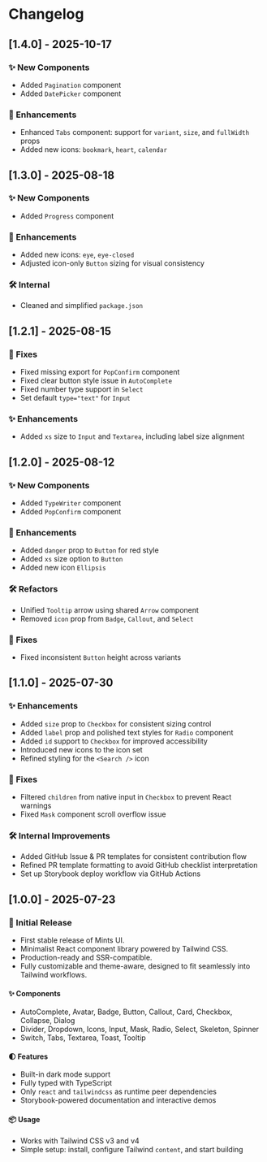 # Changelog

## [1.4.0] - 2025-10-17

### ✨ New Components

- Added `Pagination` component
- Added `DatePicker` component

### 🎨 Enhancements

- Enhanced `Tabs` component: support for `variant`, `size`, and `fullWidth` props
- Added new icons: `bookmark`, `heart`, `calendar`

## [1.3.0] - 2025-08-18

### ✨ New Components

- Added `Progress` component

### 🎨 Enhancements

- Added new icons: `eye`, `eye-closed`
- Adjusted icon-only `Button` sizing for visual consistency

### 🛠 Internal

- Cleaned and simplified `package.json`

## [1.2.1] - 2025-08-15

### 🐛 Fixes

- Fixed missing export for `PopConfirm` component
- Fixed clear button style issue in `AutoComplete`
- Fixed number type support in `Select`
- Set default `type="text"` for `Input`

### ✨ Enhancements

- Added `xs` size to `Input` and `Textarea`, including label size alignment

## [1.2.0] - 2025-08-12

### ✨ New Components

- Added `TypeWriter` component
- Added `PopConfirm` component

### 🎨 Enhancements

- Added `danger` prop to `Button` for red style
- Added `xs` size option to `Button`
- Added new icon `Ellipsis`

### 🛠 Refactors

- Unified `Tooltip` arrow using shared `Arrow` component
- Removed `icon` prop from `Badge`, `Callout`, and `Select`

### 🐛 Fixes

- Fixed inconsistent `Button` height across variants

## [1.1.0] - 2025-07-30

### ✨ Enhancements

- Added `size` prop to `Checkbox` for consistent sizing control
- Added `label` prop and polished text styles for `Radio` component
- Added `id` support to `Checkbox` for improved accessibility
- Introduced new icons to the icon set
- Refined styling for the `<Search />` icon

### 🐛 Fixes

- Filtered `children` from native input in `Checkbox` to prevent React warnings
- Fixed `Mask` component scroll overflow issue

### 🛠 Internal Improvements

- Added GitHub Issue & PR templates for consistent contribution flow
- Refined PR template formatting to avoid GitHub checklist interpretation
- Set up Storybook deploy workflow via GitHub Actions

## [1.0.0] - 2025-07-23

### 🎉 Initial Release

- First stable release of Mints UI.
- Minimalist React component library powered by Tailwind CSS.
- Production-ready and SSR-compatible.
- Fully customizable and theme-aware, designed to fit seamlessly into Tailwind workflows.

#### ✨ Components

- AutoComplete, Avatar, Badge, Button, Callout, Card, Checkbox, Collapse, Dialog
- Divider, Dropdown, Icons, Input, Mask, Radio, Select, Skeleton, Spinner
- Switch, Tabs, Textarea, Toast, Tooltip

#### 🌓 Features

- Built-in dark mode support
- Fully typed with TypeScript
- Only `react` and `tailwindcss` as runtime peer dependencies
- Storybook-powered documentation and interactive demos

#### 📦 Usage

- Works with Tailwind CSS v3 and v4
- Simple setup: install, configure Tailwind `content`, and start building
